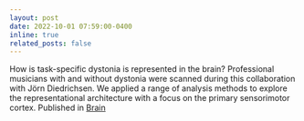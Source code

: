 ```yaml
---
layout: post
date: 2022-10-01 07:59:00-0400
inline: true
related_posts: false
---
```


How is task-specific dystonia is represented in the brain?  Professional musicians with and without dystonia were scanned during this collaboration with Jörn Diedrichsen.  We applied a range of analysis methods to explore the representational architecture with a focus on the primary sensorimotor cortex.  Published in [Brain](https://www.ncbi.nlm.nih.gov/pmc/articles/PMC10115231/)    


